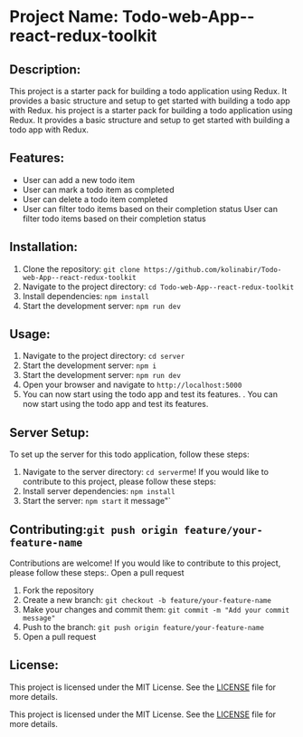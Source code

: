 # Project Name: Todo-web-App--react-redux-toolkit

## Description:

This project is a starter pack for building a todo application using Redux. It provides a basic structure and setup to get started with building a todo app with Redux.
his project is a starter pack for building a todo application using Redux. It provides a basic structure and setup to get started with building a todo app with Redux.

## Features:

- User can add a new todo item
- User can mark a todo item as completed
- User can delete a todo item completed
- User can filter todo items based on their completion status
  User can filter todo items based on their completion status

## Installation:

1. Clone the repository: `git clone https://github.com/kolinabir/Todo-web-App--react-redux-toolkit`
2. Navigate to the project directory: `cd Todo-web-App--react-redux-toolkit`
3. Install dependencies: `npm install`
4. Start the development server: `npm run dev`

## Usage:

1. Navigate to the project directory: `cd server`
2. Start the development server: `npm i`
3. Start the development server: `npm run dev`
4. Open your browser and navigate to `http://localhost:5000`
5. You can now start using the todo app and test its features.
   . You can now start using the todo app and test its features.

## Server Setup:

To set up the server for this todo application, follow these steps:

1. Navigate to the server directory: `cd server`me! If you would like to contribute to this project, please follow these steps:
2. Install server dependencies: `npm install`
3. Start the server: `npm start`
   it message"`

## Contributing:`git push origin feature/your-feature-name`

Contributions are welcome! If you would like to contribute to this project, please follow these steps:. Open a pull request

1. Fork the repository
2. Create a new branch: `git checkout -b feature/your-feature-name`
3. Make your changes and commit them: `git commit -m "Add your commit message"`
4. Push to the branch: `git push origin feature/your-feature-name`
5. Open a pull request

## License:

This project is licensed under the MIT License. See the [LICENSE](LICENSE) file for more details.

This project is licensed under the MIT License. See the [LICENSE](LICENSE) file for more details.
